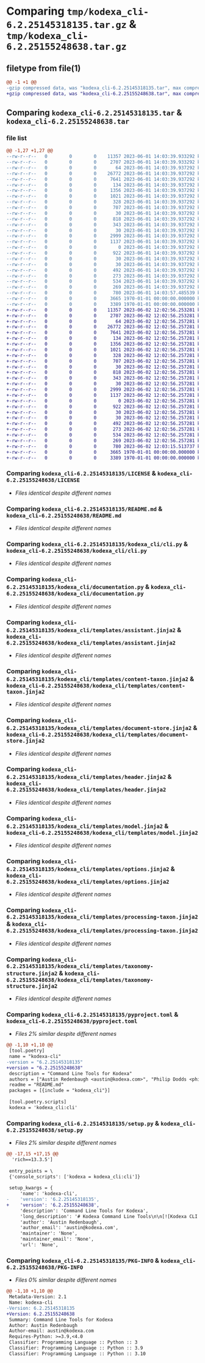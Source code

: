 # Comparing `tmp/kodexa_cli-6.2.25145318135.tar.gz` & `tmp/kodexa_cli-6.2.25155248638.tar.gz`

## filetype from file(1)

```diff
@@ -1 +1 @@
-gzip compressed data, was "kodexa_cli-6.2.25145318135.tar", max compression
+gzip compressed data, was "kodexa_cli-6.2.25155248638.tar", max compression
```

## Comparing `kodexa_cli-6.2.25145318135.tar` & `kodexa_cli-6.2.25155248638.tar`

### file list

```diff
@@ -1,27 +1,27 @@
--rw-r--r--   0        0        0    11357 2023-06-01 14:03:39.933292 kodexa_cli-6.2.25145318135/LICENSE
--rw-r--r--   0        0        0     2707 2023-06-01 14:03:39.933292 kodexa_cli-6.2.25145318135/README.md
--rw-r--r--   0        0        0       64 2023-06-01 14:03:39.937292 kodexa_cli-6.2.25145318135/kodexa_cli/__init__.py
--rw-r--r--   0        0        0    26772 2023-06-01 14:03:39.937292 kodexa_cli-6.2.25145318135/kodexa_cli/cli.py
--rw-r--r--   0        0        0     7641 2023-06-01 14:03:39.937292 kodexa_cli-6.2.25145318135/kodexa_cli/documentation.py
--rw-r--r--   0        0        0      134 2023-06-01 14:03:39.937292 kodexa_cli-6.2.25145318135/kodexa_cli/templates/action.jinja2
--rw-r--r--   0        0        0     1356 2023-06-01 14:03:39.937292 kodexa_cli-6.2.25145318135/kodexa_cli/templates/assistant.jinja2
--rw-r--r--   0        0        0     1021 2023-06-01 14:03:39.937292 kodexa_cli-6.2.25145318135/kodexa_cli/templates/content-taxon.jinja2
--rw-r--r--   0        0        0      328 2023-06-01 14:03:39.937292 kodexa_cli-6.2.25145318135/kodexa_cli/templates/data-store.jinja2
--rw-r--r--   0        0        0      707 2023-06-01 14:03:39.937292 kodexa_cli-6.2.25145318135/kodexa_cli/templates/document-store.jinja2
--rw-r--r--   0        0        0       30 2023-06-01 14:03:39.937292 kodexa_cli-6.2.25145318135/kodexa_cli/templates/extension-pack.jinja2
--rw-r--r--   0        0        0      818 2023-06-01 14:03:39.937292 kodexa_cli-6.2.25145318135/kodexa_cli/templates/header.jinja2
--rw-r--r--   0        0        0      343 2023-06-01 14:03:39.937292 kodexa_cli-6.2.25145318135/kodexa_cli/templates/index.jinja2
--rw-r--r--   0        0        0       30 2023-06-01 14:03:39.937292 kodexa_cli-6.2.25145318135/kodexa_cli/templates/model-runtime.jinja2
--rw-r--r--   0        0        0     2999 2023-06-01 14:03:39.937292 kodexa_cli-6.2.25145318135/kodexa_cli/templates/model.jinja2
--rw-r--r--   0        0        0     1137 2023-06-01 14:03:39.937292 kodexa_cli-6.2.25145318135/kodexa_cli/templates/options.jinja2
--rw-r--r--   0        0        0        0 2023-06-01 14:03:39.937292 kodexa_cli-6.2.25145318135/kodexa_cli/templates/overview.jinja2
--rw-r--r--   0        0        0      922 2023-06-01 14:03:39.937292 kodexa_cli-6.2.25145318135/kodexa_cli/templates/processing-taxon.jinja2
--rw-r--r--   0        0        0       30 2023-06-01 14:03:39.937292 kodexa_cli-6.2.25145318135/kodexa_cli/templates/project-template.jinja2
--rw-r--r--   0        0        0       30 2023-06-01 14:03:39.937292 kodexa_cli-6.2.25145318135/kodexa_cli/templates/store.jinja2
--rw-r--r--   0        0        0      492 2023-06-01 14:03:39.937292 kodexa_cli-6.2.25145318135/kodexa_cli/templates/taxon.jinja2
--rw-r--r--   0        0        0      273 2023-06-01 14:03:39.937292 kodexa_cli-6.2.25145318135/kodexa_cli/templates/taxonomy-labels.jinja2
--rw-r--r--   0        0        0      534 2023-06-01 14:03:39.937292 kodexa_cli-6.2.25145318135/kodexa_cli/templates/taxonomy-structure.jinja2
--rw-r--r--   0        0        0      269 2023-06-01 14:03:39.937292 kodexa_cli-6.2.25145318135/kodexa_cli/templates/taxonomy.jinja2
--rw-r--r--   0        0        0      780 2023-06-01 14:03:57.485539 kodexa_cli-6.2.25145318135/pyproject.toml
--rw-r--r--   0        0        0     3665 1970-01-01 00:00:00.000000 kodexa_cli-6.2.25145318135/setup.py
--rw-r--r--   0        0        0     3389 1970-01-01 00:00:00.000000 kodexa_cli-6.2.25145318135/PKG-INFO
+-rw-r--r--   0        0        0    11357 2023-06-02 12:02:56.253281 kodexa_cli-6.2.25155248638/LICENSE
+-rw-r--r--   0        0        0     2707 2023-06-02 12:02:56.253281 kodexa_cli-6.2.25155248638/README.md
+-rw-r--r--   0        0        0       64 2023-06-02 12:02:56.257281 kodexa_cli-6.2.25155248638/kodexa_cli/__init__.py
+-rw-r--r--   0        0        0    26772 2023-06-02 12:02:56.257281 kodexa_cli-6.2.25155248638/kodexa_cli/cli.py
+-rw-r--r--   0        0        0     7641 2023-06-02 12:02:56.257281 kodexa_cli-6.2.25155248638/kodexa_cli/documentation.py
+-rw-r--r--   0        0        0      134 2023-06-02 12:02:56.257281 kodexa_cli-6.2.25155248638/kodexa_cli/templates/action.jinja2
+-rw-r--r--   0        0        0     1356 2023-06-02 12:02:56.257281 kodexa_cli-6.2.25155248638/kodexa_cli/templates/assistant.jinja2
+-rw-r--r--   0        0        0     1021 2023-06-02 12:02:56.257281 kodexa_cli-6.2.25155248638/kodexa_cli/templates/content-taxon.jinja2
+-rw-r--r--   0        0        0      328 2023-06-02 12:02:56.257281 kodexa_cli-6.2.25155248638/kodexa_cli/templates/data-store.jinja2
+-rw-r--r--   0        0        0      707 2023-06-02 12:02:56.257281 kodexa_cli-6.2.25155248638/kodexa_cli/templates/document-store.jinja2
+-rw-r--r--   0        0        0       30 2023-06-02 12:02:56.257281 kodexa_cli-6.2.25155248638/kodexa_cli/templates/extension-pack.jinja2
+-rw-r--r--   0        0        0      818 2023-06-02 12:02:56.257281 kodexa_cli-6.2.25155248638/kodexa_cli/templates/header.jinja2
+-rw-r--r--   0        0        0      343 2023-06-02 12:02:56.257281 kodexa_cli-6.2.25155248638/kodexa_cli/templates/index.jinja2
+-rw-r--r--   0        0        0       30 2023-06-02 12:02:56.257281 kodexa_cli-6.2.25155248638/kodexa_cli/templates/model-runtime.jinja2
+-rw-r--r--   0        0        0     2999 2023-06-02 12:02:56.257281 kodexa_cli-6.2.25155248638/kodexa_cli/templates/model.jinja2
+-rw-r--r--   0        0        0     1137 2023-06-02 12:02:56.257281 kodexa_cli-6.2.25155248638/kodexa_cli/templates/options.jinja2
+-rw-r--r--   0        0        0        0 2023-06-02 12:02:56.257281 kodexa_cli-6.2.25155248638/kodexa_cli/templates/overview.jinja2
+-rw-r--r--   0        0        0      922 2023-06-02 12:02:56.257281 kodexa_cli-6.2.25155248638/kodexa_cli/templates/processing-taxon.jinja2
+-rw-r--r--   0        0        0       30 2023-06-02 12:02:56.257281 kodexa_cli-6.2.25155248638/kodexa_cli/templates/project-template.jinja2
+-rw-r--r--   0        0        0       30 2023-06-02 12:02:56.257281 kodexa_cli-6.2.25155248638/kodexa_cli/templates/store.jinja2
+-rw-r--r--   0        0        0      492 2023-06-02 12:02:56.257281 kodexa_cli-6.2.25155248638/kodexa_cli/templates/taxon.jinja2
+-rw-r--r--   0        0        0      273 2023-06-02 12:02:56.257281 kodexa_cli-6.2.25155248638/kodexa_cli/templates/taxonomy-labels.jinja2
+-rw-r--r--   0        0        0      534 2023-06-02 12:02:56.257281 kodexa_cli-6.2.25155248638/kodexa_cli/templates/taxonomy-structure.jinja2
+-rw-r--r--   0        0        0      269 2023-06-02 12:02:56.257281 kodexa_cli-6.2.25155248638/kodexa_cli/templates/taxonomy.jinja2
+-rw-r--r--   0        0        0      780 2023-06-02 12:03:15.513737 kodexa_cli-6.2.25155248638/pyproject.toml
+-rw-r--r--   0        0        0     3665 1970-01-01 00:00:00.000000 kodexa_cli-6.2.25155248638/setup.py
+-rw-r--r--   0        0        0     3389 1970-01-01 00:00:00.000000 kodexa_cli-6.2.25155248638/PKG-INFO
```

### Comparing `kodexa_cli-6.2.25145318135/LICENSE` & `kodexa_cli-6.2.25155248638/LICENSE`

 * *Files identical despite different names*

### Comparing `kodexa_cli-6.2.25145318135/README.md` & `kodexa_cli-6.2.25155248638/README.md`

 * *Files identical despite different names*

### Comparing `kodexa_cli-6.2.25145318135/kodexa_cli/cli.py` & `kodexa_cli-6.2.25155248638/kodexa_cli/cli.py`

 * *Files identical despite different names*

### Comparing `kodexa_cli-6.2.25145318135/kodexa_cli/documentation.py` & `kodexa_cli-6.2.25155248638/kodexa_cli/documentation.py`

 * *Files identical despite different names*

### Comparing `kodexa_cli-6.2.25145318135/kodexa_cli/templates/assistant.jinja2` & `kodexa_cli-6.2.25155248638/kodexa_cli/templates/assistant.jinja2`

 * *Files identical despite different names*

### Comparing `kodexa_cli-6.2.25145318135/kodexa_cli/templates/content-taxon.jinja2` & `kodexa_cli-6.2.25155248638/kodexa_cli/templates/content-taxon.jinja2`

 * *Files identical despite different names*

### Comparing `kodexa_cli-6.2.25145318135/kodexa_cli/templates/document-store.jinja2` & `kodexa_cli-6.2.25155248638/kodexa_cli/templates/document-store.jinja2`

 * *Files identical despite different names*

### Comparing `kodexa_cli-6.2.25145318135/kodexa_cli/templates/header.jinja2` & `kodexa_cli-6.2.25155248638/kodexa_cli/templates/header.jinja2`

 * *Files identical despite different names*

### Comparing `kodexa_cli-6.2.25145318135/kodexa_cli/templates/model.jinja2` & `kodexa_cli-6.2.25155248638/kodexa_cli/templates/model.jinja2`

 * *Files identical despite different names*

### Comparing `kodexa_cli-6.2.25145318135/kodexa_cli/templates/options.jinja2` & `kodexa_cli-6.2.25155248638/kodexa_cli/templates/options.jinja2`

 * *Files identical despite different names*

### Comparing `kodexa_cli-6.2.25145318135/kodexa_cli/templates/processing-taxon.jinja2` & `kodexa_cli-6.2.25155248638/kodexa_cli/templates/processing-taxon.jinja2`

 * *Files identical despite different names*

### Comparing `kodexa_cli-6.2.25145318135/kodexa_cli/templates/taxonomy-structure.jinja2` & `kodexa_cli-6.2.25155248638/kodexa_cli/templates/taxonomy-structure.jinja2`

 * *Files identical despite different names*

### Comparing `kodexa_cli-6.2.25145318135/pyproject.toml` & `kodexa_cli-6.2.25155248638/pyproject.toml`

 * *Files 2% similar despite different names*

```diff
@@ -1,10 +1,10 @@
 [tool.poetry]
 name = "kodexa-cli"
-version = "6.2.25145318135"
+version = "6.2.25155248638"
 description = "Command Line Tools for Kodexa"
 authors = ["Austin Redenbaugh <austin@kodexa.com>", "Philip Dodds <philip@kodexa.com>", "Romar Cablao <rcablao@kodexa.com>", "Amadea Paula Dodds <amadeapaula@kodexa.com>", "John Patrick Sese <jp@kodexa.com>"]
 readme = "README.md"
 packages = [{include = "kodexa_cli"}]
 
 [tool.poetry.scripts]
 kodexa = 'kodexa_cli:cli'
```

### Comparing `kodexa_cli-6.2.25145318135/setup.py` & `kodexa_cli-6.2.25155248638/setup.py`

 * *Files 2% similar despite different names*

```diff
@@ -17,15 +17,15 @@
  'rich==13.3.5']
 
 entry_points = \
 {'console_scripts': ['kodexa = kodexa_cli:cli']}
 
 setup_kwargs = {
     'name': 'kodexa-cli',
-    'version': '6.2.25145318135',
+    'version': '6.2.25155248638',
     'description': 'Command Line Tools for Kodexa',
     'long_description': '# Kodexa Command Line Tools\n\n[![Kodexa CLI Python Package](https://github.com/kodexa-ai/kodexa-cli/actions/workflows/build-and-release.yml/badge.svg)](https://github.com/kodexa-ai/kodexa-cli/actions/workflows/build-and-release.yml)\n\n![img.png](https://docs.kodexa.com/img.png)\n\nKodexa is a platform for building intelligent document processing pipelines. It is a set of tools and services that\nallow you to build a pipeline that can take a document, extract the content, and then process it to extract the\ninformation you need.\n\nIt is built on a set of core principles:\n\n* **Document Centric** - Kodexa is built around the idea of a document. A document is a collection of content\n  nodes that are connected together. This is a powerful model that allows you to build pipelines that can\n  extract content from a wide range of sources.\n\n* **Pipeline Oriented** - Kodexa is built around the idea of a pipeline. A pipeline is a series of steps that\n  can be executed on a document. This allows you to build a pipeline that can extract content from a wide range\n  of sources.\n\n* **Extensible** - Kodexa is built around the idea of a pipeline. A pipeline is a series of steps that can be executed\n  on a document. This allows you to build a pipeline that can extract content from a wide range of sources.\n\n* **Label Driven** - Kodexa focuses on the idea of labels. Labels are a way to identify content within a document\n  and then use that content to drive the processing of the document.\n\n# Command Line Tools\n\nThis repository contains the command line tools for Kodexa. The tools are the primary way to interact with Kodexa. It\nallows you to configure components and manage aspects of your Kodexa Platform installation.\n\n## Documentation & Examples\n\nDocumentation is available at the [Kodexa Documentation Portal](https://docs.kodexa.com)\n\n## Current Development\n\n**BUILD VERSION FLOW**\n![build-version-flow.png](docs%2Fbuild-version-flow.png)\nBuild version will differ based on the branches that are published to pypi.\n\n**GITHUB PROCESS**\n![github-process.png](docs%2Fgithub-process.png)\nChanges that contain bugs, features, and fixes should first be pushed to the test branch.\nOnce these changes are thoroughly tested, they can be submitted as a pull request to the main branch. The pull request should be reviewed and approved by an appropriate person before the changes can be merged.\n\n## Set-up\n\nWe use poetry to manage our dependencies, so you can install them with:\n\n    poetry install\n\nYou can then run the tests with:\n\n    poetry run pytest\n\n# Contributing\n\nWe welcome contributions to the Kodexa platform. Please see our [contributing guide](CONTRIBUTING.md) for more details.\n\n# License\n\nApache 2.0\n',
     'author': 'Austin Redenbaugh',
     'author_email': 'austin@kodexa.com',
     'maintainer': 'None',
     'maintainer_email': 'None',
     'url': 'None',
```

### Comparing `kodexa_cli-6.2.25145318135/PKG-INFO` & `kodexa_cli-6.2.25155248638/PKG-INFO`

 * *Files 0% similar despite different names*

```diff
@@ -1,10 +1,10 @@
 Metadata-Version: 2.1
 Name: kodexa-cli
-Version: 6.2.25145318135
+Version: 6.2.25155248638
 Summary: Command Line Tools for Kodexa
 Author: Austin Redenbaugh
 Author-email: austin@kodexa.com
 Requires-Python: >=3.9,<4.0
 Classifier: Programming Language :: Python :: 3
 Classifier: Programming Language :: Python :: 3.9
 Classifier: Programming Language :: Python :: 3.10
```

